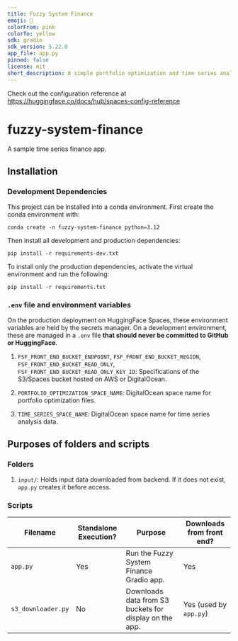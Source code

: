 ```yaml
---
title: Fuzzy System Finance
emoji: 🏢
colorFrom: pink
colorTo: yellow
sdk: gradio
sdk_version: 5.22.0
app_file: app.py
pinned: false
license: mit
short_description: A simple portfolio optimization and time series analysis app.
---
```


Check out the configuration reference at https://huggingface.co/docs/hub/spaces-config-reference

# fuzzy-system-finance
A sample time series finance app.

## Installation

### Development Dependencies

This project can be installed into a conda environment. First create the conda environment with:

```
conda create -n fuzzy-system-finance python=3.12
```

Then install all development and production dependencies:

```
pip install -r requirements-dev.txt
```

To install only the production dependencies, activate the virtual environment and run the following:

```
pip install -r requirements.txt
```

### `.env` file and environment variables

On the production deployment on HuggingFace Spaces, these environment variables are held by the secrets manager. On a development environment, these are managed in a `.env` file **that should never be committed to GitHub or HuggingFace**.

1. `FSF_FRONT_END_BUCKET_ENDPOINT`, `FSF_FRONT_END_BUCKET_REGION`, `FSF_FRONT_END_BUCKET_READ_ONLY`, `FSF_FRONT_END_BUCKET_READ_ONLY_KEY_ID`: Specifications of the S3/Spaces bucket hosted on AWS or DigitalOcean.

2. `PORTFOLIO_OPTIMIZATION_SPACE_NAME`: DigitalOcean space name for portfolio optimization files.

3. `TIME_SERIES_SPACE_NAME`: DigitalOcean space name for time series analysis data.

## Purposes of folders and scripts

### Folders

1. `input/`: Holds input data downloaded from backend. If it does not exist, `app.py` creates it before access.

### Scripts

| Filename           | Standalone Execution? | Purpose                                                | Downloads from front end? |
| ------------------ | --------------------- | ------------------------------------------------------ | ------------------------- |
| `app.py`           | Yes                   | Run the Fuzzy System Finance Gradio app.               | Yes                       |
| `s3_downloader.py` | No                    | Downloads data from S3 buckets for display on the app. | Yes (used by `app.py`)    |
